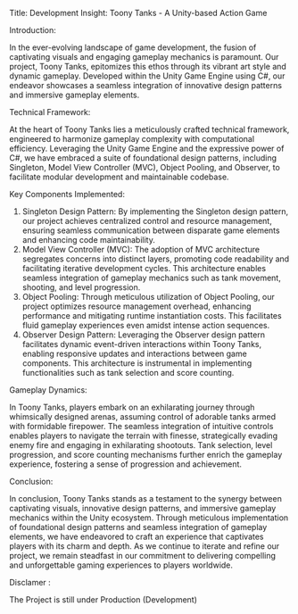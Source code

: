 
Title: Development Insight: Toony Tanks - A Unity-based Action Game

Introduction:

In the ever-evolving landscape of game development, the fusion of captivating visuals and engaging gameplay mechanics is paramount. Our project, Toony Tanks, epitomizes this ethos through its vibrant art style and dynamic gameplay. Developed within the Unity Game Engine using C#, our endeavor showcases a seamless integration of innovative design patterns and immersive gameplay elements.

Technical Framework:

At the heart of Toony Tanks lies a meticulously crafted technical framework, engineered to harmonize gameplay complexity with computational efficiency. Leveraging the Unity Game Engine and the expressive power of C#, we have embraced a suite of foundational design patterns, including Singleton, Model View Controller (MVC), Object Pooling, and Observer, to facilitate modular development and maintainable codebase.

Key Components Implemented:

1) Singleton Design Pattern: By implementing the Singleton design pattern, our project achieves centralized control and resource management, ensuring seamless communication between disparate game elements and enhancing code maintainability.
2) Model View Controller (MVC): The adoption of MVC architecture segregates concerns into distinct layers, promoting code readability and facilitating iterative development cycles. This architecture enables seamless integration of gameplay mechanics such as tank movement, shooting, and level progression.
3) Object Pooling: Through meticulous utilization of Object Pooling, our project optimizes resource management overhead, enhancing performance and mitigating runtime instantiation costs. This facilitates fluid gameplay experiences even amidst intense action sequences.
4) Observer Design Pattern: Leveraging the Observer design pattern facilitates dynamic event-driven interactions within Toony Tanks, enabling responsive updates and interactions between game components. This architecture is instrumental in implementing functionalities such as tank selection and score counting.

Gameplay Dynamics:

In Toony Tanks, players embark on an exhilarating journey through whimsically designed arenas, assuming control of adorable tanks armed with formidable firepower. The seamless integration of intuitive controls enables players to navigate the terrain with finesse, strategically evading enemy fire and engaging in exhilarating shootouts. Tank selection, level progression, and score counting mechanisms further enrich the gameplay experience, fostering a sense of progression and achievement.

Conclusion:

In conclusion, Toony Tanks stands as a testament to the synergy between captivating visuals, innovative design patterns, and immersive gameplay mechanics within the Unity ecosystem. Through meticulous implementation of foundational design patterns and seamless integration of gameplay elements, we have endeavored to craft an experience that captivates players with its charm and depth. As we continue to iterate and refine our project, we remain steadfast in our commitment to delivering compelling and unforgettable gaming experiences to players worldwide.

Disclamer :

The Project is still under Production (Development)
